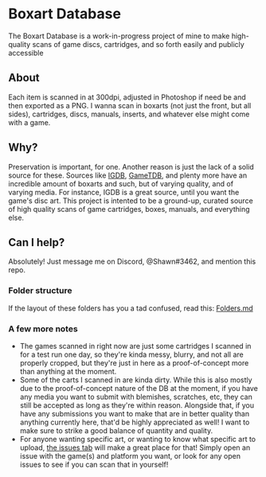 # Boxart Database
The Boxart Database is a work-in-progress project of mine to make high-quality scans of game discs, cartridges, and so forth easily and publicly accessible

## About
Each item is scanned in at 300dpi, adjusted in Photoshop if need be and then exported as a PNG. I wanna scan in boxarts (not just the front, but all sides), cartridges, discs, manuals, inserts, and whatever else might come with a game.

## Why?
Preservation is important, for one. Another reason is just the lack of a solid source for these. Sources like [IGDB](https://www.igdb.com/discover), [GameTDB](https://www.gametdb.com/), and plenty more have an incredible amount of boxarts and such, but of varying quality, and of varying media. For instance, IGDB is a great source, until you want the game's disc art. This project is intented to be a ground-up, curated source of high quality scans of game cartridges, boxes, manuals, and everything else.

## Can I help?
Absolutely! Just message me on Discord, @Shawn#3462, and mention this repo.

### Folder structure
If the layout of these folders has you a tad confused, read this: [Folders.md](https://github.com/shawnshyguy/Boxart/blob/master/Folders.md)

### A few more notes

- The games scanned in right now are just some cartridges I scanned in for a test run one day, so they're kinda messy, blurry, and not all are properly cropped, but they're just in here as a proof-of-concept more than anything at the moment.
- Some of the carts I scanned in are kinda dirty. While this is also mostly due to the proof-of-concept nature of the DB at the moment, if you have any media you want to submit with blemishes, scratches, etc, they can still be accepted as long as they're within reason. Alongside that, if you have any submissions you want to make that are in better quality than anything currently here, that'd be highly appreciated as well! I want to make sure to strike a good balance of quantity and quality.
- For anyone wanting specific art, or wanting to know what specific art to upload, [the issues tab](https://github.com/shawnshyguy/Boxart/issues) will make a great place for that! Simply open an issue with the game(s) and platform you want, or look for any open issues to see if you can scan that in yourself!
